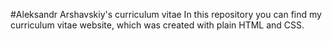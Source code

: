 #Aleksandr Arshavskiy's curriculum vitae
In this repository you can find my curriculum vitae website, which was created with plain HTML and CSS.